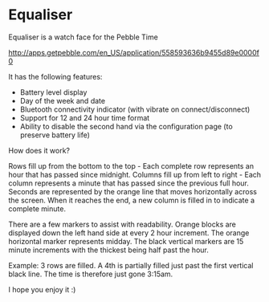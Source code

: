 # Equaliser
Equaliser is a watch face for the Pebble Time

http://apps.getpebble.com/en_US/application/558593636b9455d89e0000f0

It has the following features:

* Battery level display
* Day of the week and date
* Bluetooth connectivity indicator (with vibrate on connect/disconnect)
* Support for 12 and 24 hour time format
* Ability to disable the second hand via the configuration page (to preserve battery life)

How does it work?

Rows fill up from the bottom to the top - Each complete row represents an hour that has passed since midnight.
Columns fill up from left to right - Each column represents a minute that has passed since the previous full hour.
Seconds are represented by the orange line that moves horizontally across the screen. When it reaches the end, a new column is filled in to indicate a complete minute.

There are a few markers to assist with readability. Orange blocks are displayed down the left hand side at every 2 hour increment. The orange horizontal marker represents midday. The black vertical markers are 15 minute increments with the thickest being half past the hour.

Example: 3 rows are filled. A 4th is partially filled just past the first vertical black line. The time is therefore just gone 3:15am.

I hope you enjoy it :)

